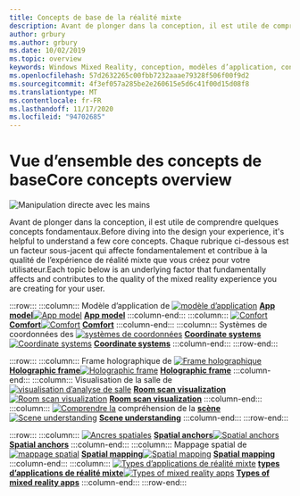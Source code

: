 ```yaml
---
title: Concepts de base de la réalité mixte
description: Avant de plonger dans la conception, il est utile de comprendre quelques concepts fondamentaux. Chaque rubrique ci-dessous est un facteur sous-jacent qui affecte fondamentalement et contribue à la qualité de l’expérience de réalité mixte que vous créez pour votre utilisateur.
author: grbury
ms.author: grbury
ms.date: 10/02/2019
ms.topic: overview
keywords: Windows Mixed Reality, conception, modèles d’application, contrôles, style, HoloLens, interaction, éléments UX, comportements, blocs de construction, casque de réalité mixte, casque Windows Mixed realisation, casque de réalité virtuelle, HoloLens, MRTK, kit de développement de la réalité mixte, confort, modèle d’application, coordination, Frame holographique
ms.openlocfilehash: 57d2632265c00fbb7232aaae79328f506f00f9d2
ms.sourcegitcommit: 4f3ef057a285be2e260615e5d6c41f00d15d08f8
ms.translationtype: MT
ms.contentlocale: fr-FR
ms.lasthandoff: 11/17/2020
ms.locfileid: "94702685"
---
```

# <a name="core-concepts-overview"></a><span data-ttu-id="3f072-105">Vue d’ensemble des concepts de base</span><span class="sxs-lookup"><span data-stu-id="3f072-105">Core concepts overview</span></span>

![Manipulation directe avec les mains](images/05_CoreConcepts.png)


<span data-ttu-id="3f072-107">Avant de plonger dans la conception, il est utile de comprendre quelques concepts fondamentaux.</span><span class="sxs-lookup"><span data-stu-id="3f072-107">Before diving into the design your experience, it's helpful to understand a few core concepts.</span></span> <span data-ttu-id="3f072-108">Chaque rubrique ci-dessous est un facteur sous-jacent qui affecte fondamentalement et contribue à la qualité de l’expérience de réalité mixte que vous créez pour votre utilisateur.</span><span class="sxs-lookup"><span data-stu-id="3f072-108">Each topic below is an underlying factor that fundamentally affects and contributes to the quality of the mixed reality experience you are creating for your user.</span></span> 

:::row:::
    :::column:::
        <span data-ttu-id="3f072-109">Modèle d’application de [ ![ modèle d’application](images/teleportation-640px.png)](app-model.md) **[App model](app-model.md)**</span><span class="sxs-lookup"><span data-stu-id="3f072-109">[![App model](images/teleportation-640px.png)](app-model.md) **[App model](app-model.md)**</span></span>
    :::column-end:::
    :::column:::
       <span data-ttu-id="3f072-110">[ ![ Confort](images/comfort-chart.PNG)](comfort.md) **[Comfort](comfort.md)**</span><span class="sxs-lookup"><span data-stu-id="3f072-110">[![Comfort](images/comfort-chart.PNG)](comfort.md) **[Comfort](comfort.md)**</span></span>
    :::column-end:::
    :::column:::
        <span data-ttu-id="3f072-111">Systèmes de coordonnées des [ ![ systèmes de coordonnées](images/coordinate-systems.PNG)](coordinate-systems.md) **[Coordinate systems](coordinate-systems.md)**</span><span class="sxs-lookup"><span data-stu-id="3f072-111">[![Coordinate systems](images/coordinate-systems.PNG)](coordinate-systems.md) **[Coordinate systems](coordinate-systems.md)**</span></span>
    :::column-end:::
:::row-end:::

:::row:::
    :::column:::
        <span data-ttu-id="3f072-112">Frame holographique de [ ![ Frame holographique](images/destinationmars-750px.png)](holographic-frame.md) **[Holographic frame](holographic-frame.md)**</span><span class="sxs-lookup"><span data-stu-id="3f072-112">[![Holographic frame](images/destinationmars-750px.png)](holographic-frame.md) **[Holographic frame](holographic-frame.md)**</span></span>
    :::column-end:::
    :::column:::
        <span data-ttu-id="3f072-113">Visualisation de la salle de [ ![ visualisation d’analyse de salle](images/sr-mixedworld-140429-8pm-00068-1000px.png)](room-scan-visualization.md) **[Room scan visualization](room-scan-visualization.md)**</span><span class="sxs-lookup"><span data-stu-id="3f072-113">[![Room scan visualization](images/sr-mixedworld-140429-8pm-00068-1000px.png)](room-scan-visualization.md) **[Room scan visualization](room-scan-visualization.md)**</span></span>
    :::column-end:::
    :::column:::
        <span data-ttu-id="3f072-114">[ ![ Comprendre la](images/scene-understanding.png)](scene-understanding.md) compréhension de la **[scène](scene-understanding.md)**</span><span class="sxs-lookup"><span data-stu-id="3f072-114">[![Scene understanding](images/scene-understanding.png)](scene-understanding.md) **[Scene understanding](scene-understanding.md)**</span></span>
    :::column-end:::
:::row-end:::

:::row:::
    :::column:::
        <span data-ttu-id="3f072-115">[ ![ Ancres spatiales](images/azurespatialanchors.jpg)](spatial-anchors.md) **[Spatial anchors](spatial-anchors.md)**</span><span class="sxs-lookup"><span data-stu-id="3f072-115">[![Spatial anchors](images/azurespatialanchors.jpg)](spatial-anchors.md) **[Spatial anchors](spatial-anchors.md)**</span></span>
    :::column-end:::
    :::column:::
        <span data-ttu-id="3f072-116">Mappage spatial de [ ![ mappage spatial](images/surfacereconstruction.jpg)](spatial-mapping.md) **[Spatial mapping](spatial-mapping.md)**</span><span class="sxs-lookup"><span data-stu-id="3f072-116">[![Spatial mapping](images/surfacereconstruction.jpg)](spatial-mapping.md) **[Spatial mapping](spatial-mapping.md)**</span></span>
    :::column-end:::
    :::column:::
        <span data-ttu-id="3f072-117">[ ![ Types d’applications de réalité mixte](images/enhancedenvironmentapps-640px.jpg)](types-of-mixed-reality-apps.md) **[types d’applications de réalité mixte](types-of-mixed-reality-apps.md)**</span><span class="sxs-lookup"><span data-stu-id="3f072-117">[![Types of mixed reality apps](images/enhancedenvironmentapps-640px.jpg)](types-of-mixed-reality-apps.md) **[Types of mixed reality apps](types-of-mixed-reality-apps.md)**</span></span>
    :::column-end:::
:::row-end:::


<br>

<br>

